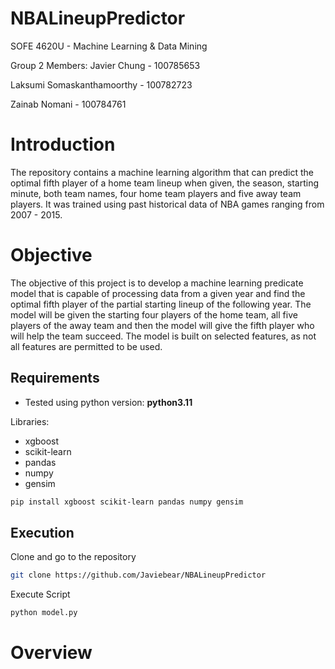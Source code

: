 # NBALineupPredictor
SOFE 4620U - Machine Learning & Data Mining

Group 2 Members:
Javier Chung - 100785653

Laksumi Somaskanthamoorthy - 100782723 

Zainab Nomani - 100784761

# Introduction
The repository contains a machine learning algorithm that can predict the optimal fifth player of a home team lineup when given, the season, starting minute, both team names, four home team players and five away team players. It was trained using past historical data of NBA games ranging from 2007 - 2015.

# Objective
The objective of this project is to develop a machine learning predicate model that is capable of processing data from a given year and find the optimal fifth player of the partial starting lineup of the following year. The model will be given the starting four players of the home team, all five players of the away team and then the model will give the fifth player who will help the team succeed. The model is built on selected features, as not all features are permitted to be used.
 
## Requirements
- Tested using python version: **python3.11**
  
Libraries:
- xgboost
- scikit-learn
- pandas
- numpy
- gensim

```bash
pip install xgboost scikit-learn pandas numpy gensim 
```
## Execution
Clone and go to the repository 
```bash
git clone https://github.com/Javiebear/NBALineupPredictor
```
Execute Script
```bash
python model.py
```

# Overview

